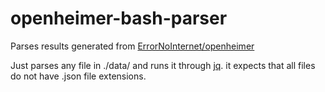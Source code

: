# openheimer-bash-parser
Parses results generated from [ErrorNoInternet/openheimer](https://github.com/ErrorNoInternet/openheimer)

Just parses any file in ./data/ and runs it through [jq](https://github.com/stedolan/jq).
it expects that all files do not have .json file extensions.
